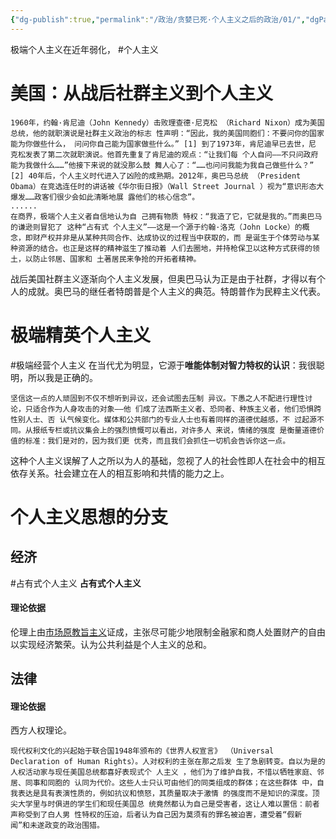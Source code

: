 ```yaml
---
{"dg-publish":true,"permalink":"/政治/贪婪已死·个人主义之后的政治/01/","dgPassFrontmatter":true}
---
```


极端个人主义在近年弱化，
#个人主义
# 美国：从战后社群主义到个人主义
```
1960年，约翰·肯尼迪（John Kennedy）击败理查德·尼克松 （Richard Nixon）成为美国总统，他的就职演说是社群主义政治的标志 性声明：“因此，我的美国同胞们：不要问你的国家能为你做些什么， 问问你自己能为国家做些什么。” [1] 到了1973年，肯尼迪早已去世，尼 克松发表了第二次就职演说。他首先重复了肯尼迪的观点：“让我们每 个人自问——不只问政府能为我做什么……”他接下来说的就没那么鼓 舞人心了：“……也问问我能为我自己做些什么？” [2] 40年后，个人主义时代进入了凶险的成熟期。2012年，奥巴马总统 （President Obama）在竞选连任时的讲话被《华尔街日报》（Wall Street Journal ）视为“意识形态大爆发……政客们很少会如此清晰地展 露他们的核心信念”。
......
在商界，极端个人主义者自信地认为自 己拥有物质 特权：“我造了它，它就是我的。”而奥巴马的谦逊则冒犯了 这种“占有式 个人主义”——这是一个源于约翰·洛克（John Locke）的概 念，即财产权并非是从某种共同合作、达成协议的过程当中获取的，而 是诞生于个体劳动与某种资源的结合。也正是这样的精神滋生了推动着 人们去圈地，并持枪保卫以这种方式获得的领土，以防止邻居、国家和 土著居民来争抢的开拓者精神。
```
战后美国社群主义逐渐向个人主义发展，但奥巴马认为正是由于社群，才得以有个人的成就。奥巴马的继任者特朗普是个人主义的典范。特朗普作为民粹主义代表。
# 极端精英个人主义
#极端经营个人主义
在当代尤为明显，它源于**唯能体制对智力特权的认识**：我很聪明，所以我是正确的。
```
坚信这一点的人顽固到不仅不想听到异议，还会试图去压制 异议。下愚之人不配进行理性讨论，只适合作为人身攻击的对象——他 们成了法西斯主义者、恐同者、种族主义者，他们恐惧跨性别人士、否 认气候变化。媒体和公共部门的专业人士也有着同样的道德优越感，不 过起源不同。从报纸专栏或抗议集会上的强烈愤慨可以看出，对许多人 来说，情绪的强度 是衡量道德价值的标准：我们是对的，因为我们更 优秀，而且我们会抓住一切机会告诉你这一点。
```

这种个人主义误解了人之所以为人的基础，忽视了人的社会性即人在社会中的相互依存关系。社会建立在人的相互影响和共情的能力之上。
# 个人主义思想的分支
## 经济
#占有式个人主义
**占有式个人主义**
#### 理论依据
伦理上由[市场原教旨主义](obsidian://open?vault=%E5%A4%A7%E4%BA%8C%E4%B8%8B&file=%E4%B9%A6%2F%E6%94%BF%E6%B2%BB%2F%E7%AC%94%E8%AE%B0%2F%E8%B4%AA%E5%A9%AA%E5%B7%B2%E6%AD%BB%2Fsource%2F%E5%B8%82%E5%9C%BA%E5%8E%9F%E6%95%99%E6%97%A8%E4%B8%BB%E4%B9%89)证成，主张尽可能少地限制金融家和商人处置财产的自由以实现经济繁荣。认为公共利益是个人主义的总和。
## 法律
#### 理论依据
西方人权理论。
```
现代权利文化的兴起始于联合国1948年颁布的《世界人权宣言》 （Universal Declaration of Human Rights）。人对权利的主张在那之后发 生了急剧转变。自以为是的人权活动家与现任美国总统都喜好表现式个 人主义 ，他们为了维护自我，不惜以牺牲家庭、邻居、同事和同胞的 认同为代价。这些人士只认可由他们的同类组成的群体；在这些群体 中，自我表达是具有表演性质的，例如抗议和愤怒，其质量取决于激情 的强度而不是知识的深度。顶尖大学里与时俱进的学生们和现任美国总 统竟然都认为自己是受害者，这让人难以置信：前者声称受到了白人男 性特权的压迫，后者认为自己因为莫须有的罪名被迫害，遭受着“假新 闻”和未遂政变的政治围猎。
```
